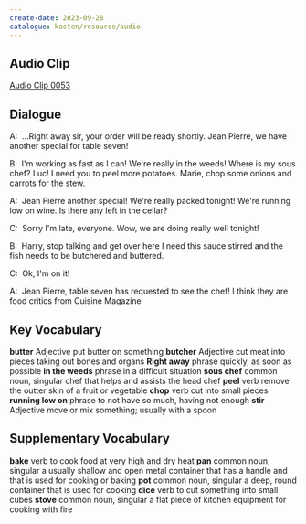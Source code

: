 ```yaml
---
create-date: 2023-09-28
catalogue: kasten/resource/audio
---
```


## Audio Clip
[Audio Clip 0053](https://archive.org/download/englishpod_all/englishpod_0053dg.mp3)

## Dialogue
A:  ...Right away sir, your order will be ready shortly. Jean Pierre, we have another special for table seven!

B:  I'm working as fast as   I can!  We're really  in the weeds!  Where is my sous chef? Luc!  I need you to peel more potatoes. Marie, chop some onions and carrots for the stew.

A:  Jean Pierre another special! We're really packed tonight! We're  running low on wine. Is there any left in the cellar?

C:  Sorry I'm late, everyone. Wow, we  are doing really well tonight!

B:  Harry, stop talking and get over here I need this sauce stirred and the fish needs to be  butchered and buttered.

C:  Ok, I'm on it!

A:  Jean Pierre, table seven has requested to see the chef! I think they are food critics from Cuisine Magazine

## Key Vocabulary
**butter**           Adjective               put butter on something
**butcher**          Adjective               cut meat into pieces taking out bones and organs
**Right away**       phrase                  quickly, as soon as possible
**in the weeds**     phrase                  in a difficult situation
**sous chef**        common noun, singular   chef that helps and assists the head chef
**peel**             verb                    remove the outter skin of a fruit or vegetable
**chop**             verb                    cut into small pieces
**running low on**   phrase                  to not have so much, having not enough
**stir**             Adjective               move or mix something; usually with a spoon

## Supplementary Vocabulary
**bake**    verb                    to cook food at very high and dry heat
**pan**     common noun, singular   a usually shallow and open metal container that has a handle and that is used for cooking or baking
**pot**     common noun, singular   a deep, round container that is used for cooking
**dice**    verb                    to cut something into small cubes
**stove**   common noun, singular   a flat piece of kitchen equipment for cooking with fire
